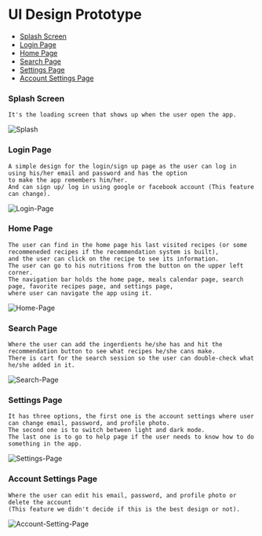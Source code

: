 # **UI Design Prototype**

- [Splash Screen](#Splash-Screen)
- [Login Page](#Login-Page)
- [Home Page](#Home-Page)
- [Search Page](#Search-Page)
- [Settings Page](#Settings-Page)
- [Account Settings Page](#Account-Settings-Page)

### **Splash Screen**

    It's the loading screen that shows up when the user open the app.

![Splash](Pages-UI/Splash.png)

### **Login Page**

    A simple design for the login/sign up page as the user can log in using his/her email and password and has the option
    to make the app remembers him/her.
    And can sign up/ log in using google or facebook account (This feature can change).

![Login-Page](Pages-UI/Login-Page.png)

### **Home Page**

    The user can find in the home page his last visited recipes (or some recommeneded recipes if the recommendation system is built),
    and the user can click on the recipe to see its information.
    The user can go to his nutritions from the button on the upper left corner.
    The navigation bar holds the home page, meals calendar page, search page, favorite recipes page, and settings page,
    where user can navigate the app using it. 

![Home-Page](Pages-UI/Home-Page.png)

### **Search Page**

    Where the user can add the ingerdients he/she has and hit the recommendation button to see what recipes he/she cans make.
    There is cart for the search session so the user can double-check what he/she added in it.

![Search-Page](Pages-UI/Search-Page.png)

### **Settings Page**

    It has three options, the first one is the account settings where user can change email, password, and profile photo.
    The second one is to switch between light and dark mode.
    The last one is to go to help page if the user needs to know how to do something in the app. 

![Settings-Page](Pages-UI/Settings-Page.png)

### **Account Settings Page**

    Where the user can edit his email, password, and profile photo or delete the account
    (This feature we didn't decide if this is the best design or not).

![Account-Setting-Page](Pages-UI/Account-Setting-Page.png)